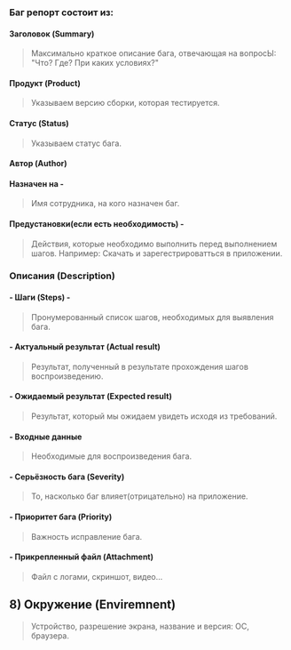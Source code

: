 ﻿###    Баг репорт состоит из:


#### Заголовок (Summary)

> Максимально краткое описание бага,
 > отвечающая на вопросЫ: "Что? Где? При каких условиях?"
 
#### Продукт (Product) 
> Указываем версию сборки, которая тестируется.

####   Статус (Status) 
> Указываем статус бага. 

####  Автор (Author) 

####  Назначен на -
> Имя сотрудника, на кого назначен баг.

#### Предустановки(если есть необходимость) - 
> Действия, которые необходимо выполнить перед выполнением шагов.
> Например: Скачать и зарегестрироватться в приложении.
 
###  Описания (Description)
 
####    - Шаги (Steps) -
> Пронумерованный список шагов, необходимых для  выявления бага.
 
####    - Актуальный результат (Actual result) 
> Результат, полученный в результате  прохождения шагов воспроизведению.

####    - Ожидаемый результат (Expected result) 
>  Результат, который мы  ожидаем увидеть исходя из требований.
  
####    - Входные данные
> Необходимые для воспроизведения бага.

####    - Серьёзность бага (Severity) 
> То, насколько баг влияет(отрицательно) на приложение.

####    - Приоритет бага (Priority) 
>  Важность исправление бага.

####    - Прикрепленный файл (Attachment)
> Файл с логами, скриншот, видео...

##  8) Окружение (Enviremnent)
>  Устройство, разрешение экрана, название и версия: OС, браузера.  
